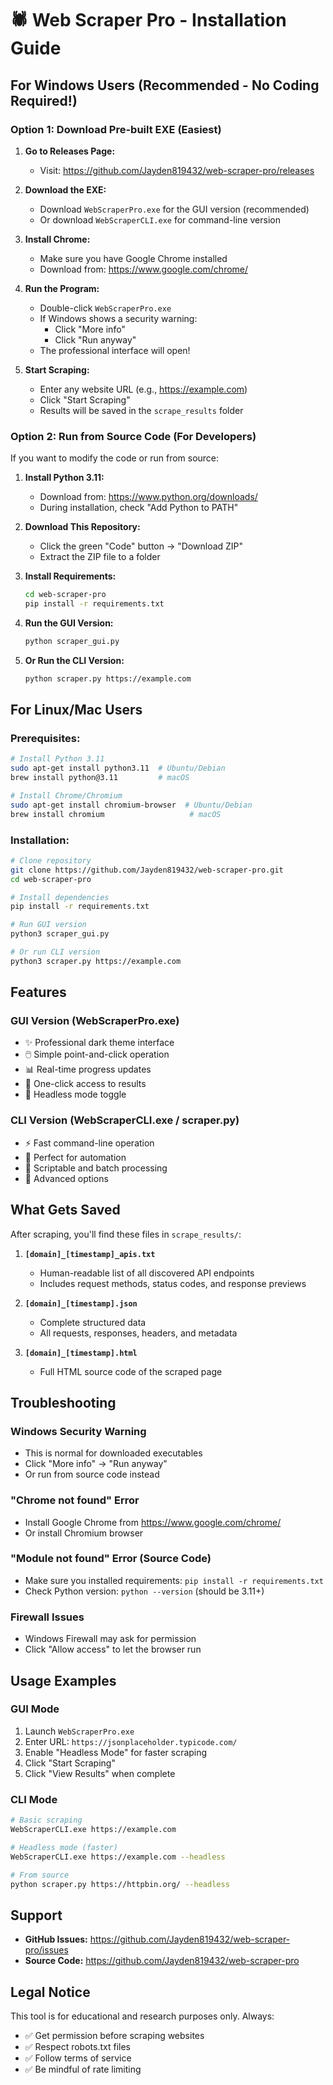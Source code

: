 # 🕷️ Web Scraper Pro - Installation Guide

## For Windows Users (Recommended - No Coding Required!)

### Option 1: Download Pre-built EXE (Easiest)

1. **Go to Releases Page:**
   - Visit: https://github.com/Jayden819432/web-scraper-pro/releases
   
2. **Download the EXE:**
   - Download `WebScraperPro.exe` for the GUI version (recommended)
   - Or download `WebScraperCLI.exe` for command-line version

3. **Install Chrome:**
   - Make sure you have Google Chrome installed
   - Download from: https://www.google.com/chrome/

4. **Run the Program:**
   - Double-click `WebScraperPro.exe`
   - If Windows shows a security warning:
     - Click "More info"
     - Click "Run anyway"
   - The professional interface will open!

5. **Start Scraping:**
   - Enter any website URL (e.g., https://example.com)
   - Click "Start Scraping"
   - Results will be saved in the `scrape_results` folder

### Option 2: Run from Source Code (For Developers)

If you want to modify the code or run from source:

1. **Install Python 3.11:**
   - Download from: https://www.python.org/downloads/
   - During installation, check "Add Python to PATH"

2. **Download This Repository:**
   - Click the green "Code" button → "Download ZIP"
   - Extract the ZIP file to a folder

3. **Install Requirements:**
   ```bash
   cd web-scraper-pro
   pip install -r requirements.txt
   ```

4. **Run the GUI Version:**
   ```bash
   python scraper_gui.py
   ```

5. **Or Run the CLI Version:**
   ```bash
   python scraper.py https://example.com
   ```

## For Linux/Mac Users

### Prerequisites:
```bash
# Install Python 3.11
sudo apt-get install python3.11  # Ubuntu/Debian
brew install python@3.11         # macOS

# Install Chrome/Chromium
sudo apt-get install chromium-browser  # Ubuntu/Debian
brew install chromium                   # macOS
```

### Installation:
```bash
# Clone repository
git clone https://github.com/Jayden819432/web-scraper-pro.git
cd web-scraper-pro

# Install dependencies
pip install -r requirements.txt

# Run GUI version
python3 scraper_gui.py

# Or run CLI version
python3 scraper.py https://example.com
```

## Features

### GUI Version (WebScraperPro.exe)
- ✨ Professional dark theme interface
- 🖱️ Simple point-and-click operation
- 📊 Real-time progress updates
- 💾 One-click access to results
- 🎯 Headless mode toggle

### CLI Version (WebScraperCLI.exe / scraper.py)
- ⚡ Fast command-line operation
- 🤖 Perfect for automation
- 📝 Scriptable and batch processing
- 🔧 Advanced options

## What Gets Saved

After scraping, you'll find these files in `scrape_results/`:

1. **`[domain]_[timestamp]_apis.txt`**
   - Human-readable list of all discovered API endpoints
   - Includes request methods, status codes, and response previews

2. **`[domain]_[timestamp].json`**
   - Complete structured data
   - All requests, responses, headers, and metadata

3. **`[domain]_[timestamp].html`**
   - Full HTML source code of the scraped page

## Troubleshooting

### Windows Security Warning
- This is normal for downloaded executables
- Click "More info" → "Run anyway"
- Or run from source code instead

### "Chrome not found" Error
- Install Google Chrome from https://www.google.com/chrome/
- Or install Chromium browser

### "Module not found" Error (Source Code)
- Make sure you installed requirements: `pip install -r requirements.txt`
- Check Python version: `python --version` (should be 3.11+)

### Firewall Issues
- Windows Firewall may ask for permission
- Click "Allow access" to let the browser run

## Usage Examples

### GUI Mode
1. Launch `WebScraperPro.exe`
2. Enter URL: `https://jsonplaceholder.typicode.com/`
3. Enable "Headless Mode" for faster scraping
4. Click "Start Scraping"
5. Click "View Results" when complete

### CLI Mode
```bash
# Basic scraping
WebScraperCLI.exe https://example.com

# Headless mode (faster)
WebScraperCLI.exe https://example.com --headless

# From source
python scraper.py https://httpbin.org/ --headless
```

## Support

- **GitHub Issues:** https://github.com/Jayden819432/web-scraper-pro/issues
- **Source Code:** https://github.com/Jayden819432/web-scraper-pro

## Legal Notice

This tool is for educational and research purposes only. Always:
- ✅ Get permission before scraping websites
- ✅ Respect robots.txt files
- ✅ Follow terms of service
- ✅ Be mindful of rate limiting
